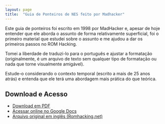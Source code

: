 ```yaml
---
layout: page
title:  "Guia de Ponteiros de NES feito por Madhacker"
---
```


Este guia de ponteiros foi escrito em 1998 por MadHacker e, apesar de hoje entender que ele aborda o assunto de forma relativamente superficial, foi o primeiro material que estudei sobre o assunto e me ajudou a dar os primeiros passos no ROM Hacking.

Tomei a liberdade de traduzi-lo para o português e ajustar a formatação (originalmente, é um arquivo de texto sem qualquer tipo de formatação ou nada que torne visualmente amigável).

Estude-o considerando o contexto temporal (escrito a mais de 25 anos atrás) e entenda que ele terá uma abordagem mais prática do que teórica.

## Download e Acesso

- [Download em PDF](https://mega.nz/file/tq8wXTSA#tOpN22b4vpp3-pukllqJQrUazn_gH3UvTNmkHsGNex8)
- [Acessar online no Google Docs](https://docs.google.com/document/d/1y3Zh-CWxOr71q8q6lmvSUS7SP5ghApdFV6KCV5_39AY/edit?usp=sharing)
- [Arquivo original em inglês (Romhacking.net)](https://www.romhacking.net/documents/47/)
